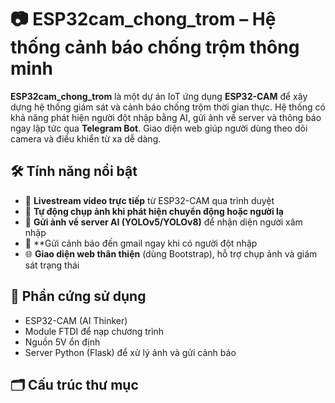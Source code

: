 # 📷 ESP32cam_chong_trom – Hệ thống cảnh báo chống trộm thông minh

**ESP32cam_chong_trom** là một dự án IoT ứng dụng **ESP32-CAM** để xây dựng hệ thống giám sát và cảnh báo chống trộm thời gian thực. Hệ thống có khả năng phát hiện người đột nhập bằng AI, gửi ảnh về server và thông báo ngay lập tức qua **Telegram Bot**. Giao diện web giúp người dùng theo dõi camera và điều khiển từ xa dễ dàng.

## 🛠️ Tính năng nổi bật

- 🎥 **Livestream video trực tiếp** từ ESP32-CAM qua trình duyệt
- 📸 **Tự động chụp ảnh khi phát hiện chuyển động hoặc người lạ**
- 🧠 **Gửi ảnh về server AI (YOLOv5/YOLOv8)** để nhận diện người xâm nhập
- 🚨 **Gửi cảnh báo đến gmail ngay khi có người đột nhập
- 🌐 **Giao diện web thân thiện** (dùng Bootstrap), hỗ trợ chụp ảnh và giám sát trạng thái

## 🔧 Phần cứng sử dụng

- ESP32-CAM (AI Thinker)
- Module FTDI để nạp chương trình
- Nguồn 5V ổn định
- Server Python (Flask) để xử lý ảnh và gửi cảnh báo

## 🗂️ Cấu trúc thư mục
